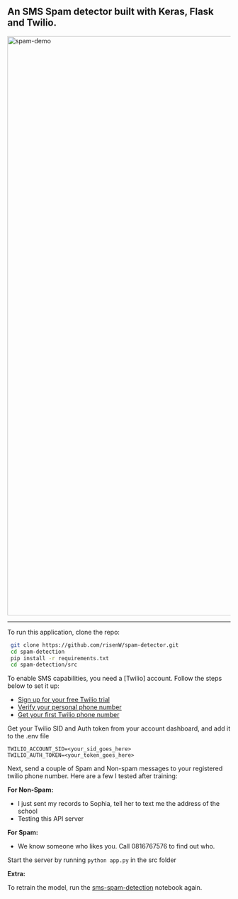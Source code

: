 ## An SMS Spam detector built with Keras, Flask and Twilio. 

<img width="1304" alt="spam-demo" src="https://user-images.githubusercontent.com/64016811/206375902-4168c230-5d37-472d-825e-b5c4bd6450a3.png">


-----------
To run this application, clone the repo:

```bash
 git clone https://github.com/risenW/spam-detector.git
 cd spam-detection
 pip install -r requirements.txt
 cd spam-detection/src

```

To enable SMS capabilities, you need a [Twilio] account. Follow the steps below to set it up:

- [Sign up for your free Twilio trial](https://www.twilio.com/docs/usage/tutorials/how-to-use-your-free-trial-account#sign-up-for-your-free-twilio-trial)
- [Verify your personal phone number](https://www.twilio.com/docs/usage/tutorials/how-to-use-your-free-trial-account#verify-your-personal-phone-number)
- [Get your first Twilio phone number](https://www.twilio.com/docs/usage/tutorials/how-to-use-your-free-trial-account#get-your-first-twilio-phone-number)

Get your Twilio SID and Auth token from your account dashboard, and add it to the .env file

```
TWILIO_ACCOUNT_SID=<your_sid_goes_here>
TWILIO_AUTH_TOKEN=<your_token_goes_here>
```

Next, send a couple of Spam and Non-spam messages to your registered twilio phone number. Here are a few I tested after training:

**For Non-Spam:**

- I just sent my records to Sophia, tell her to text me the address of the school
- Testing this API server

**For Spam:**
- We know someone who likes you. Call 0816767576 to find out who.

Start the server by running `python app.py` in the src folder

**Extra:**

To retrain the model, run the [sms-spam-detection](src/sms-spam-detection.ipynb) notebook again. 
